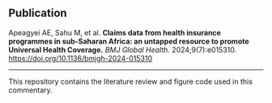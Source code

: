 ## Publication

Apeagyei AE, Sahu M, et al.  **Claims data from health insurance programmes in sub-Saharan Africa: an untapped resource to promote Universal Health Coverage.**  *BMJ Global Health.* 2024;9(7):e015310. https://doi.org/10.1136/bmjgh-2024-015310  

---

This repository contains the literature review and figure code used in this commentary.
